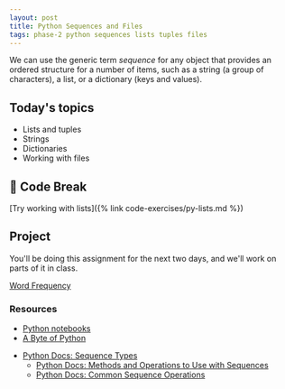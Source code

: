 ```yaml
---
layout: post
title: Python Sequences and Files
tags: phase-2 python sequences lists tuples files
---
```


We can use the generic term _sequence_ for any object that provides an ordered structure for a number of items, such as a string (a group of characters), a list, or a dictionary (keys and values).

## Today's topics

- Lists and tuples
- Strings
- Dictionaries
- Working with files

## 🐍 Code Break

[Try working with lists]({% link code-exercises/py-lists.md %})

## Project

You'll be doing this assignment for the next two days, and we'll work on parts of it in class.

[Word Frequency](https://classroom.github.com/a/JV8OUl5m)

### Resources

* [Python notebooks](https://github.com/momentum-team-2/examples/tree/master/python-notebooks)
* [A Byte of Python](https://python.swaroopch.com/)
- [Python Docs: Sequence Types](https://docs.python.org/3/library/stdtypes.html?highlight=sequences#sequence-types-list-tuple-range)
  - [Python Docs: Methods and Operations to Use with Sequences](https://docs.python.org/3/library/stdtypes.html#mutable-sequence-types)
  - [Python Docs: Common Sequence Operations](https://docs.python.org/3/library/stdtypes.html#common-sequence-operations)
